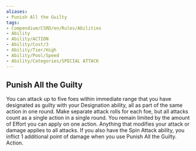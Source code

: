 ```yaml
---
aliases:
- Punish All the Guilty
tags:
- Compendium/CSRD/en/Rules/Abilities
- Ability
- Ability/ACTION
- Ability/Cost/3
- Ability/Tier/High
- Ability/Pool/Speed
- Ability/Categories/SPECIAL ATTACK
---
```


  
## Punish All the Guilty  
You can attack up to five foes within immediate range that you have designated as guilty with your Designation ability, all as part of the same action in one round. Make separate attack rolls for each foe, but all attacks count as a single action in a single round. You remain limited by the amount of Effort you can apply on one action. Anything that modifies your attack or damage applies to all attacks. If you also have the Spin Attack ability, you inflict 1 additional point of damage when you use Punish All the Guilty. Action. 